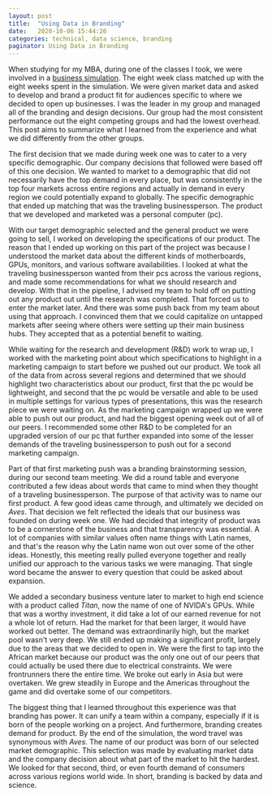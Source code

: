 ```yaml
---
layout: post
title:  "Using Data in Branding"
date:   2020-10-06 15:44:26
categories: technical, data science, branding
paginator: Using Data in Branding
---
```


When studying for my MBA, during one of the classes I took, we were involved in a [business simulation][link1]. The eight week class matched up with the eight weeks spent in the simulation. We were given market data and asked to develop and brand a product fit for audiences specific to where we decided to open up businesses. I was the leader in my group and managed all of the branding and design decisions. Our group had the most consistent performance out the eight competing groups and had the lowest overhead. This post aims to summarize what I learned from the experience and what we did differently from the other groups.

The first decision that we made during week one was to cater to a very specific demographic. Our company decisions that followed were based off of this one decision. We wanted to market to a demographic that did not necessarily have the top demand in every place, but was consistently in the top four markets across entire regions and actually in demand in every region we could potentially expand to globally. The specific demographic that ended up matching that was the traveling businessperson. The product that we developed and marketed was a personal computer (pc).

With our target demographic selected and the general product we were going to sell, I  worked on developing the specifications of our product. The reason that I ended up working on this part of the project was because I understood the market data about the different kinds of motherboards, GPUs, monitors, and various software availabilities. I looked at what the traveling businessperson wanted from their pcs across the various regions, and made some recommendations for what we should research and develop. With that in the pipeline, I advised my team to hold off on putting out any product out until the research was completed. That forced us to enter the market later. And there was some push back from my team about using that approach. I convinced them that we could capitalize on untapped markets after seeing where others were setting up their main business hubs. They accepted that as a potential benefit to waiting.

 While waiting for the research and development (R&D) work to wrap up, I worked with the marketing point about which specifications to highlight in a marketing campaign to start before we pushed out our product. We took all of the data from across several regions and determined that we should highlight two characteristics about our product, first that the pc would be lightweight, and second that the pc would be versatile and able to be used in multiple settings for various types of presentations, this was the research piece we were waiting on. As the marketing campaign wrapped up we were able to push out our product, and had the biggest opening week out of all of our peers. I recommended some other R&D to be completed for an upgraded version of our pc that further expanded into some of the lesser demands of the traveling businessperson to push out for a second marketing campaign.

 Part of that first marketing push was a branding brainstorming session, during our second team meeting. We did a round table and everyone contributed a few ideas about words that came to mind when they thought of a traveling businessperson. The purpose of that activity was to name our first product. A few good ideas came through, and ultimately we decided on *Aves*. That decision we felt reflected the ideals that our business was founded on during week one. We had decided that integrity of product was to be a cornerstone of the business and that transparency was essential. A lot of companies with similar values often name things with Latin names, and that's the reason why the Latin name won out over some of the other ideas. Honestly, this meeting really pulled everyone together and really unified our approach to the various tasks we were managing. That single word became the answer to every question that could be asked about expansion.

 We added a secondary business venture later to market to high end science with a product called *Titan*, now the name of one of NVIDA's GPUs. While that was a worthy investment, it did take a lot of our earned revenue for not a whole lot of return. Had the market for that been larger, it would have worked out better. The demand was extraordinarily high, but the market pool wasn't very deep. We still ended up making a significant profit, largely due to the areas that we decided to open in. We were the first to tap into the African market because our product was the only one out of our peers that could actually be used there due to electrical constraints. We were frontrunners there the entire time. We broke out early in Asia but were overtaken. We grew steadily in Europe and the Americas throughout the game and did overtake some of our competitors.

 The biggest thing that I learned throughout this experience was that branding has power. It can unify a team within a company, especially if it is born of the people working on a project. And furthermore, branding creates demand for product. By the end of the simulation, the word travel was synonymous with *Aves*. The name of our product was born of our selected market demographic. This selection was made by evaluating market data and the company decision about what part of the market to hit the hardest. We looked for that second, third, or even fourth demand of consumers across various regions world wide. In short, branding is backed by data and science.

[link1]: https://www.marketplace-simulation.com/advanced-strategic-corporate-management
